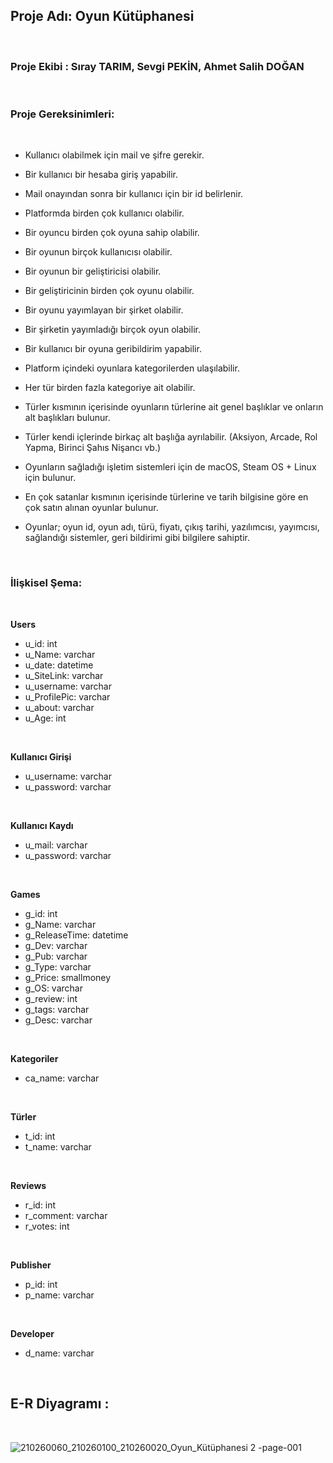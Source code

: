 ## Proje Adı: Oyun Kütüphanesi
<br>

### Proje Ekibi : Sıray TARIM, Sevgi PEKİN, Ahmet Salih DOĞAN
<br>


### Proje Gereksinimleri:
<br>

- Kullanıcı olabilmek için mail ve şifre gerekir. 

- Bir kullanıcı bir hesaba giriş yapabilir. 

- Mail onayından sonra bir kullanıcı için bir id belirlenir. 

- Platformda birden çok kullanıcı olabilir. 

- Bir oyuncu birden çok oyuna sahip olabilir. 

- Bir oyunun birçok kullanıcısı olabilir. 

- Bir oyunun bir geliştiricisi olabilir. 

- Bir geliştiricinin birden çok oyunu olabilir. 

- Bir oyunu yayımlayan bir şirket olabilir. 

- Bir şirketin yayımladığı birçok oyun olabilir. 

- Bir kullanıcı bir oyuna geribildirim yapabilir. 

- Platform içindeki oyunlara kategorilerden ulaşılabilir. 

- Her tür birden fazla kategoriye ait olabilir. 

- Türler kısmının içerisinde oyunların türlerine ait genel başlıklar ve onların alt başlıkları bulunur. 

- Türler kendi içlerinde birkaç alt başlığa ayrılabilir. (Aksiyon, Arcade, Rol Yapma, Birinci Şahıs Nişancı vb.) 

- Oyunların sağladığı işletim sistemleri için de macOS, Steam OS + Linux için bulunur. 

- En çok satanlar kısmının içerisinde türlerine ve tarih bilgisine göre en çok satın alınan oyunlar bulunur. 

- Oyunlar; oyun id, oyun adı, türü, fiyatı, çıkış tarihi, yazılımcısı, yayımcısı, sağlandığı sistemler, geri bildirimi gibi bilgilere sahiptir. 


<br>

### İlişkisel Şema:   
<br>

**Users**
- u_id: int
- u_Name: varchar
- u_date: datetime
- u_SiteLink: varchar
- u_username: varchar
- u_ProfilePic: varchar
- u_about: varchar
- u_Age: int
  
<br>

**Kullanıcı Girişi**
- u_username: varchar
- u_password: varchar

<br>

**Kullanıcı Kaydı**
- u_mail: varchar
- u_password: varchar

<br>

**Games**
- g_id: int
- g_Name: varchar
- g_ReleaseTime: datetime
- g_Dev: varchar
- g_Pub: varchar
- g_Type: varchar
- g_Price: smallmoney
- g_OS: varchar
- g_review: int
- g_tags: varchar
- g_Desc: varchar

<br>

**Kategoriler**
- ca_name: varchar

<br>

**Türler**
- t_id: int
- t_name: varchar

<br>

**Reviews**
- r_id: int
- r_comment: varchar
- r_votes: int

<br>

**Publisher**
- p_id: int
- p_name: varchar

<br>

**Developer**
- d_name: varchar

<br>

## E-R Diyagramı :
<br>

![210260060_210260100_210260020_Oyun_Kütüphanesi 2 -page-001](https://github.com/user-attachments/assets/1033a5e8-5c7f-4d66-a9f9-9ac80e248b95)






  


